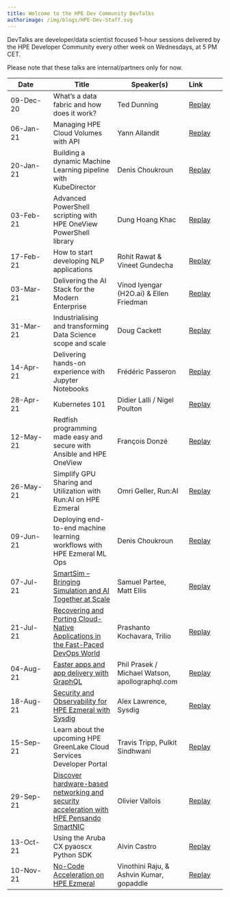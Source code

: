 ```yaml
---
title: Welcome to the HPE Dev Community DevTalks
authorimage: /img/blogs/HPE-Dev-Staff.svg
---
```

DevTalks are developer/data scientist focused 1-hour sessions delivered by the HPE Developer Community
 every other week on Wednesdays, at 5 PM CET. 

Please note that these talks are internal/partners only for now.

| &nbsp;&nbsp;&nbsp;&nbsp;Date&nbsp;&nbsp;&nbsp;&nbsp;&nbsp;&nbsp;&nbsp; | Title                                                                                                                                                                                        | Speaker(s)                                      | Link&nbsp;&nbsp;&nbsp;&nbsp;&nbsp;&nbsp;&nbsp;&nbsp;&nbsp;                                     |
| ---------------------------------------------------------------------- | -------------------------------------------------------------------------------------------------------------------------------------------------------------------------------------------- | ----------------------------------------------- | ---------------------------------------------------------------------------------------------- |
| 09-Dec-20                                                              | What’s a data fabric and how does it work?                                                                                                                                                   | Ted Dunning                                     | [Replay](https://vimeo.com/489790992/47e806f228)                                               |
| 06-Jan-21                                                              | Managing HPE Cloud Volumes with API                                                                                                                                                          | Yann Allandit                                   | [Replay](https://youtu.be/aReR7DF1iIY&list=PLtS6YX0YOX4f5TyRI7jUdjm7D9H4laNlF)                                                         |
| 20-Jan-21                                                              | Building a dynamic Machine Learning pipeline with KubeDirector                                                                                                                               | Denis Choukroun                                 | [Replay](https://youtu.be/AO0x7pxEw98&list=PLtS6YX0YOX4f5TyRI7jUdjm7D9H4laNlF)                                                         |
| 03-Feb-21                                                              | Advanced PowerShell scripting with HPE OneView PowerShell library                                                                                                                            | Dung Hoang Khac                                 | [Replay](https://youtu.be/qp_gmOj5OX0&list=PLtS6YX0YOX4f5TyRI7jUdjm7D9H4laNlF)                                                         |
| 17-Feb-21                                                              | How to start developing NLP applications                                                                                                                                                     | Rohit Rawat & Vineet Gundecha                   | [Replay](https://vimeo.com/514054456/fc11ffd8cf)                                               |
| 03-Mar-21                                                              | Delivering the AI Stack for the Modern Enterprise                                                                                                                                            | Vinod Iyengar (H2O.ai) &  Ellen Friedman        | [Replay](https://youtu.be/lLxy03I3qrE&list=PLtS6YX0YOX4f5TyRI7jUdjm7D9H4laNlF)                                                         |
| 31-Mar-21                                                              | Industrialising and transforming Data Science scope and scale                                                                                                                                | Doug Cackett                                    | [Replay](https://vimeo.com/532641045/d498467501)                                               |
| 14-Apr-21                                                              | Delivering hands-on experience with Jupyter Notebooks                                                                                                                                        | Frédéric Passeron                               | [Replay](https://youtu.be/lAlNNUkuPc8?list=PLtS6YX0YOX4f5TyRI7jUdjm7D9H4laNlF)                 |
| 28-Apr-21                                                              | Kubernetes 101                                                                                                                                                                               | Didier Lalli / Nigel Poulton                    | [Replay](https://youtu.be/PWVJKK1obKQ?list=PLtS6YX0YOX4f5TyRI7jUdjm7D9H4laNlF)                 |
| 12-May-21                                                              | Redfish programming made easy and secure with Ansible and HPE OneView                                                                                                                        | François Donzé                                  | [Replay](https://vimeo.com/551601359/637575f495)                                               |
| 26-May-21                                                              | Simplify GPU Sharing and Utilization with Run:AI on HPE Ezmeral                                                                                                                              | Omri Geller, Run:AI                             | [Replay](https://youtu.be/3KMdV0CcvRE&list=PLtS6YX0YOX4f5TyRI7jUdjm7D9H4laNlF)                                                         |
| 09-Jun-21                                                              | Deploying end-to-end machine learning workflows​ with HPE Ezmeral ML Ops                                                                                                                     | Denis Choukroun                                 | [Replay](https://youtu.be/MoqQTvwH0p8&list=PLtS6YX0YOX4f5TyRI7jUdjm7D9H4laNlF)                                                         |
| 07-Jul-21                                                              | [SmartSim – Bringing Simulation and AI Together at Scale](https://hpe-developer-portal.s3.amazonaws.com/uploads/media/2021/7/DevTalk-SmartSim-jul-7-2021.pdf)                                | Samuel Partee, Matt Ellis                       | [Replay](https://vimeo.com/573904060/5578c2f078)                                               |
| 21-Jul-21                                                              | [Recovering and Porting Cloud-Native Applications in the Fast-Paced DevOps World](https://hpe-developer-portal.s3.amazonaws.com/uploads/media/2021/7/DevTalk32-TrilioVault-21-july-2021.pdf) | Prashanto Kochavara, Trilio                     | [Replay](https://youtu.be/wVnDk-JMMwI&list=PLtS6YX0YOX4f5TyRI7jUdjm7D9H4laNlF)                                                         |
| 04-Aug-21                                                              | [Faster apps and app delivery with GraphQL](https://hpe-developer-portal.s3.amazonaws.com/uploads/media/2021/8/DevTalk33-Faster-apps-and-app-delivery-with-GraphQL.pdf)                      | Phil Prasek / Michael Watson, apollographql.com | [Replay](https://youtu.be/koIPQUK-i6E&list=PLtS6YX0YOX4f5TyRI7jUdjm7D9H4laNlF)                                                         |
| 18-Aug-21                                                              | [Security and Observability for HPE Ezmeral with Sysdig](https://hpe-developer-portal.s3.amazonaws.com/uploads/media/2021/8/Sysdig-and-HPE-final.pdf)                                        | Alex Lawrence, Sysdig​                          | [Replay](https://youtu.be/nMvrgeQRkEw&list=PLtS6YX0YOX4f5TyRI7jUdjm7D9H4laNlF)                                                         |
| 15-Sep-21                                                              | Learn about the upcoming HPE GreenLake Cloud Services Developer Portal                                                                                                                       | Travis Tripp, Pulkit Sindhwani                  | [Replay](https://psnow.ext.hpe.com/asset?id=e800d2f9-1e6c-4fd7-aef3-b76c70ca194e&preview=true) |
| 29-Sep-21                                                              | [Discover hardware-based networking and security acceleration with HPE Pensando SmartNIC](https://hpe-developer-portal.s3.amazonaws.com/HPE_SmartIO.pdf)                                     | Olivier Vallois                                 | [Replay](https://www.youtube.com/watch?v=j45I21Chakg&list=PLtS6YX0YOX4f5TyRI7jUdjm7D9H4laNlF)                                          |
| 13-Oct-21                                                              | Using the Aruba CX pyaoscx Python SDK                                                                                                                                                        | Alvin Castro                                    | [Replay](https://youtu.be/vB3DEpRDLOk&list=PLtS6YX0YOX4f5TyRI7jUdjm7D9H4laNlF)                                                         |
| 10-Nov-21                                                              | [No-Code Acceleration on HPE Ezmeral](https://hpe-developer-portal.s3.amazonaws.com/uploads/media/2021/11/gopaddle-introduction-HPEDev-Final-10-Nov-2021.pdf)                                | Vinothini Raju, & Ashvin Kumar, gopaddle        | [Replay](https://youtu.be/2A195hVR5Qk&list=PLtS6YX0YOX4f5TyRI7jUdjm7D9H4laNlF)                                                         |